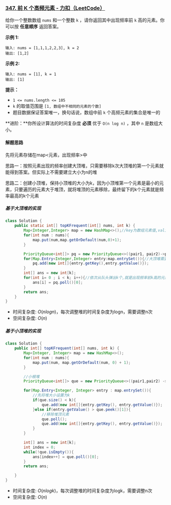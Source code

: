 ### [347. 前 K 个高频元素 - 力扣（LeetCode）](https://leetcode.cn/problems/top-k-frequent-elements/description/)

给你一个整数数组 `nums` 和一个整数 `k` ，请你返回其中出现频率前 `k` 高的元素。你可以按 **任意顺序** 返回答案。

**示例 1:**

```
输入: nums = [1,1,1,2,2,3], k = 2
输出: [1,2]
```


**示例 2:**

```
输入: nums = [1], k = 1
输出: [1]
```

 

**提示：**

- `1 <= nums.length <= 105`
- `k` 的取值范围是 `[1, 数组中不相同的元素的个数]`
- 题目数据保证答案唯一，换句话说，数组中前 `k` 个高频元素的集合是唯一的

 

**进阶：**你所设计算法的时间复杂度 **必须** 优于 `O(n log n)` ，其中 `n` 是数组大小。



#### **解题思路**

先将元素存储在map<元素，出现频率>中

思路一：按照元素出现的频率创建大顶堆，只需要移除k次大顶堆的第一个元素就能得到答案。但实际上不需要建立大小为n的堆

思路二：创建小顶堆，保持小顶堆的大小为k，因为小顶堆第一个元素是最小的元素，只要遍历的元素大于堆顶，就将堆顶的元素移除，最终留下的k个元素就是频率最高的k个元素



##### **基于大顶堆的实现**

```java
class Solution {
    public static int[] topKFrequent(int[] nums, int k) {
        Map<Integer,Integer> map = new HashMap<>();//key为数组元素值,val为对应出现次数
        for(int num : nums){
            map.put(num,map.getOrDefault(num,0)+1);
        }

        PriorityQueue<int[]> pq = new PriorityQueue<>((pair1, pair2)->pair2[1]-pair1[1]);
        for(Map.Entry<Integer,Integer> entry:map.entrySet()){//大顶堆需要对所有元素进行排序
            pq.add(new int[]{entry.getKey(),entry.getValue()});
        }
        int[] ans = new int[k];
        for(int i= 0 ; i < k; i++){//依次从队头弹出k个,就是出现频率前k高的元素
            ans[i] = pq.poll()[0];
        }
        return ans;
    }
}
```

- 时间复杂度: $O(nlogn)$，每次调整堆的时间复杂度为logn，需要调整n次
- 空间复杂度: $O(n)$



##### **基于小顶堆的实现**

```java
class Solution {
    public int[] topKFrequent(int[] nums, int k) {
        Map<Integer, Integer> map = new HashMap<>();
        for(int num : nums){
            map.put(num, map.getOrDefault(num, 0) + 1);
        }

        //小根堆
        PriorityQueue<int[]> que = new PriorityQueue<>((pair1,pair2) -> pair1[1] - pair2[1]);

        for(Map.Entry<Integer, Integer> entry : map.entrySet()){
            //先将堆大小设置为k
            if(que.size() < k){
                que.add(new int[]{entry.getKey(), entry.getValue()});
            }else if(entry.getValue() > que.peek()[1]){
                //移除堆顶元素
                que.poll();
                que.add(new int[]{entry.getKey(), entry.getValue()});
            }
        }

        int[] ans = new int[k];
        int index = 0;
        while(!que.isEmpty()){
            ans[index++] = que.poll()[0];
        }
        return ans;

    }
}
```

- 时间复杂度: $O(nlogk)$，每次调整堆的时间复杂度为logk，需要调整n次
- 空间复杂度: $O(n)$




